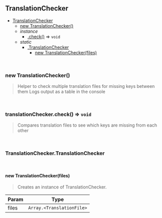 <br><a name="TranslationChecker"></a>

## TranslationChecker

- [TranslationChecker](#TranslationChecker)
  - [new TranslationChecker()](#new_TranslationChecker_new)
  - _instance_
    - [.check()](#TranslationChecker+check) ⇒ <code>void</code>
  - _static_
    - [.TranslationChecker](#TranslationChecker.TranslationChecker)
      - [new TranslationChecker(files)](#new_TranslationChecker.TranslationChecker_new)

<br><a name="new_TranslationChecker_new"></a>

### new TranslationChecker()

> Helper to check multiple translation files for missing keys between them
> Logs output as a table in the console

<br><a name="TranslationChecker+check"></a>

### translationChecker.check() ⇒ <code>void</code>

> Compares translation files to see which keys are missing from each other

<br><a name="TranslationChecker.TranslationChecker"></a>

### TranslationChecker.TranslationChecker

<br><a name="new_TranslationChecker.TranslationChecker_new"></a>

#### new TranslationChecker(files)

> Creates an instance of TranslationChecker.

| Param | Type                                       |
| ----- | ------------------------------------------ |
| files | <code>Array.&lt;TranslationFile&gt;</code> |
